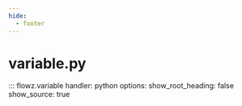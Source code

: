 ```yaml
---
hide:
  - footer
---
```

# variable.py

::: flowz.variable
    handler: python
    options:
      show_root_heading: false
      show_source: true
